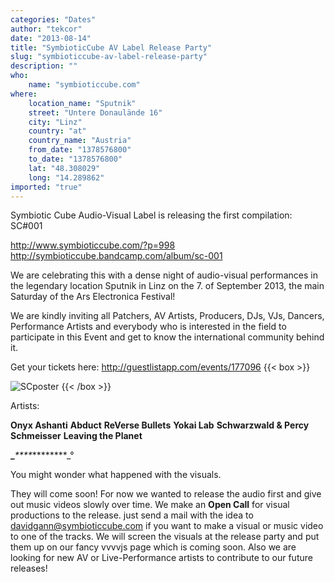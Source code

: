 ```yaml
---
categories: "Dates"
author: "tekcor"
date: "2013-08-14"
title: "SymbioticCube AV Label Release Party"
slug: "symbioticcube-av-label-release-party"
description: ""
who: 
    name: "symbioticcube.com"
where: 
    location_name: "Sputnik"
    street: "Untere Donaulände 16"
    city: "Linz"
    country: "at"
    country_name: "Austria"
    from_date: "1378576800"
    to_date: "1378576800"
    lat: "48.308029"
    long: "14.289862"
imported: "true"
---
```



Symbiotic Cube Audio-Visual Label is releasing the first compilation: SC#001

http://www.symbioticcube.com/?p=998
http://symbioticcube.bandcamp.com/album/sc-001

We are celebrating this with a dense night of audio-visual performances in the legendary location Sputnik in Linz on the 7. of September 2013, the main Saturday of the Ars Electronica Festival!

We are kindly inviting all Patchers, AV Artists, Producers, DJs, VJs, Dancers, Performance Artists and everybody who is interested in the field to participate in this Event and get to know the international community behind it.

Get your tickets here: http://guestlistapp.com/events/177096
{{< box >}}

![SCposter](http://www.symbioticcube.com/Downloads/_updated_SymbioticCubeLabelRelease_Poster600w.jpg) {{< /box >}}

Artists:

**Onyx Ashanti**
**Abduct**
**ReVerse Bullets**
**Yokai Lab**
**Schwarzwald & Percy Schmeisser**
**Leaving the Planet**

****_****_****_********_°

You might wonder what happened with the visuals.

They will come soon! For now we wanted to release the audio first and give out music videos slowly over time.
We make an **Open Call** for visual productions to the release. just send a mail with the idea to davidgann@symbioticcube.com if you want to make a visual or music video to one of the tracks. We will screen the visuals at the release party and put them up on our fancy vvvvjs page which is coming soon. 
Also we are looking for new AV or Live-Performance artists to contribute to our future releases!